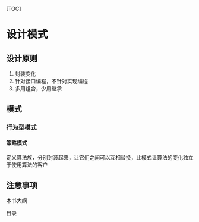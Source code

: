 [TOC]

# 设计模式

## 设计原则

1. 封装变化
2. 针对接口编程，不针对实现编程
3. 多用组合，少用继承

## 模式

### 行为型模式

#### 策略模式

定义算法族，分别封装起来，让它们之间可以互相替换，此模式让算法的变化独立于使用算法的客户

## 注意事项

本书大纲

目录
